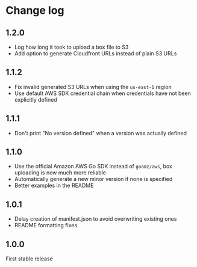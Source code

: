 # Change log

## 1.2.0

* Log how long it took to upload a box file to S3
* Add option to generate Cloudfront URLs instead of plain S3 URLs

## 1.1.2

* Fix invalid generated S3 URLs when using the `us-east-1` region
* Use default AWS SDK credential chain when credentials have not been explicitly defined

## 1.1.1

* Don't print "No version defined" when a version was actually defined

## 1.1.0

* Use the official Amazon AWS Go SDK instead of `goamz/aws`, box uploading is now much more reliable
* Automatically generate a new minor version if none is specified
* Better examples in the README

## 1.0.1

* Delay creation of manifest.json to avoid overwriting existing ones
* README formatting fixes

## 1.0.0

First stable release
